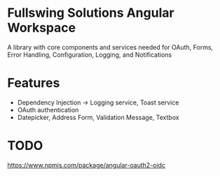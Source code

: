 # Fullswing Solutions Angular Workspace

A library with core components and services needed for OAuth, Forms, Error Handling, Configuration, Logging, and Notifications

# Features
- Dependency Injection -> Logging service, Toast service
- OAuth authentication
- Datepicker, Address Form, Validation Message, Textbox

# TODO

https://www.npmjs.com/package/angular-oauth2-oidc
